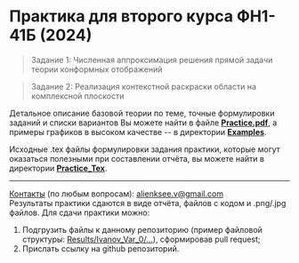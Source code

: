 # Практика для второго курса ФН1-41Б (2024)
> Задание 1: Численная аппроксимация решения прямой задачи теории конформных отображений

> Задание 2: Реализация контекстной раскраски области на комплексной плоскости

Детальное описание базовой теории по теме, точные формулировки заданий и списки вариантов Вы можете найти в файле [**Practice.pdf**](Practice.pdf), а примеры графиков в высоком качестве -- в директории [**Examples**](Examples/Comments.md).

Исходные .tex файлы формулировки задания практики, которые могут оказаться полезными при составлении отчёта, вы можете найти в директории [**Practice_Tex**](Practice_Tex/Comments.md).

---

<ins>Контакты</ins> (по любым вопросам): alienksee.v@gmail.com  
Результаты практики сдаются в виде отчёта, файлов с кодом и .png/.jpg файлов. Для сдачи практики можно:
1. Подгрузить файлы к данному репозиторию (пример файловой структуры: [Results/Ivanov_Var_0/...](Results/Comments.md)), сформировав pull request;
2. Прислать ссылку на github репозиторий.
